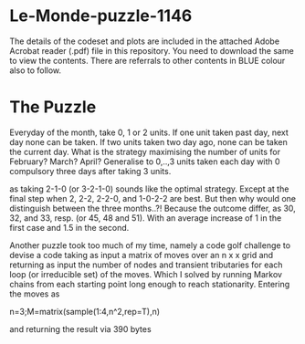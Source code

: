 # Le-Monde-puzzle-1146

The details of the codeset and plots are included in the attached Adobe Acrobat reader (.pdf) file in this repository. 
You need to download the same to view the contents. There are referrals to other contents in BLUE colour also to follow.

The Puzzle
==========



Everyday of the month, take 0, 1 or 2 units. If one unit taken past day, next day none can be taken. If two units taken two day ago, none can be taken the current day. What is the strategy maximising the number of units  for February? March? April? Generalise to 0,..,3 units taken each day with 0 compulsory three days after taking 3 units.

as taking 2-1-0 (or 3-2-1-0) sounds like the optimal strategy. Except at the final step when 2, 2-2, 2-2-0, and 1-0-2-2 are best. But then why would one distinguish between the three months..?! Because the outcome differ, as 30, 32, and 33, resp. (or 45, 48 and 51). With an average increase of 1 in the first case and 1.5 in the second.

Another puzzle took too much of my time, namely a code golf challenge to devise a code taking as input a matrix of moves over an n x x grid and returning as input the number of nodes and transient tributaries for each loop (or irreducible set) of the moves. Which I solved by running Markov chains from each starting point long enough to reach stationarity. Entering the moves as

n=3;M=matrix(sample(1:4,n^2,rep=T),n)

and returning the result via 390 bytes
